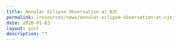 ```yaml
---
title: Annular Eclipse Observation at NJC
permalink: /resources/news/annular-eclipse-observation-at-njc
date: 2020-01-03
layout: post
description: ""
---
```

